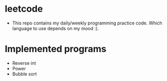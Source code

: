 # leetcode
- This repo contains my daily/weekly programming practice code. Which language to use depends on my mood :).


# Implemented programs
- Reverse int
- Power
- Bubble sort
